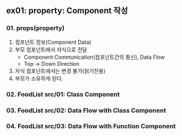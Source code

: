 ## ex01:  property: Component 작성

### 01. props(property)
1. 컴포넌트 정보(Component Data)
2. 부모 컴포넌트에서 자식으로 전달
    - Component Communication(컴포넌트간의 통신), Data Flow
    - Top -> Down Direction
3. 자식 컴포넌트에서는 변경 불가(읽기전용)
4. 부모가 소유하게 된다.

### 02. FoodList src/01: Class Component
### 03. FoodList src/02: Data Flow with Class Component
### 04. FoodList src/03: Data Flow with Function Component
